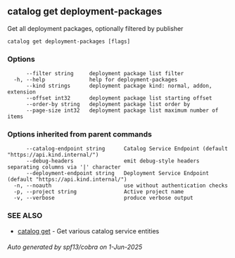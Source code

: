 ## catalog get deployment-packages

Get all deployment packages, optionally filtered by publisher

```
catalog get deployment-packages [flags]
```

### Options

```
      --filter string     deployment package list filter
  -h, --help              help for deployment-packages
      --kind strings      deployment package kind: normal, addon, extension
      --offset int32      deployment package list starting offset
      --order-by string   deployment package list order by
      --page-size int32   deployment package list maximum number of items
```

### Options inherited from parent commands

```
      --catalog-endpoint string      Catalog Service Endpoint (default "https://api.kind.internal/")
      --debug-headers                emit debug-style headers separating columns via '|' character
      --deployment-endpoint string   Deployment Service Endpoint (default "https://api.kind.internal/")
  -n, --noauth                       use without authentication checks
  -p, --project string               Active project name
  -v, --verbose                      produce verbose output
```

### SEE ALSO

* [catalog get](catalog_get.md)	 - Get various catalog service entities

###### Auto generated by spf13/cobra on 1-Jun-2025
